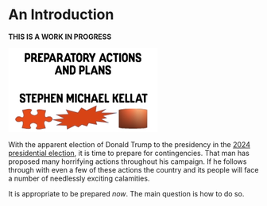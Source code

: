 # An Introduction

**THIS IS A WORK IN PROGRESS**

![Fontwork logo which says "Preparatory Actions and Plans -- Stephen Michael Kellat"](./start.jpg)

With the apparent election of Donald Trump to the presidency in the [2024 presidential election](https://simple.wikipedia.org/wiki/2024_United_States_presidential_election), it is time to prepare for contingencies.  That man has proposed many horrifying actions throughout his campaign.  If he follows through with even a few of these actions the country and its people will face a number of needlessly exciting calamities.

It is appropriate to be prepared *now*.  The main question is how to do so.
